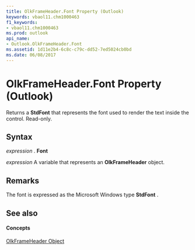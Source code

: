 ```yaml
---
title: OlkFrameHeader.Font Property (Outlook)
keywords: vbaol11.chm1000463
f1_keywords:
- vbaol11.chm1000463
ms.prod: outlook
api_name:
- Outlook.OlkFrameHeader.Font
ms.assetid: 1d11e2b4-6c8c-c79c-dd52-7ed5024cb0bd
ms.date: 06/08/2017
---
```



# OlkFrameHeader.Font Property (Outlook)

Returns a  **StdFont** that represents the font used to render the text inside the control. Read-only.


## Syntax

 _expression_ . **Font**

 _expression_ A variable that represents an **OlkFrameHeader** object.


## Remarks

The font is expressed as the Microsoft Windows type  **StdFont** .


## See also


#### Concepts


[OlkFrameHeader Object](Outlook.OlkFrameHeader.md)

